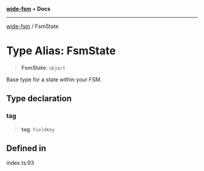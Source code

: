 [**wide-fsm**](../README.md) • **Docs**

***

[wide-fsm](../README.md) / FsmState

# Type Alias: FsmState

> **FsmState**: `object`

Base type for a state within your FSM.

## Type declaration

### tag

> **tag**: `FieldKey`

## Defined in

index.ts:93
